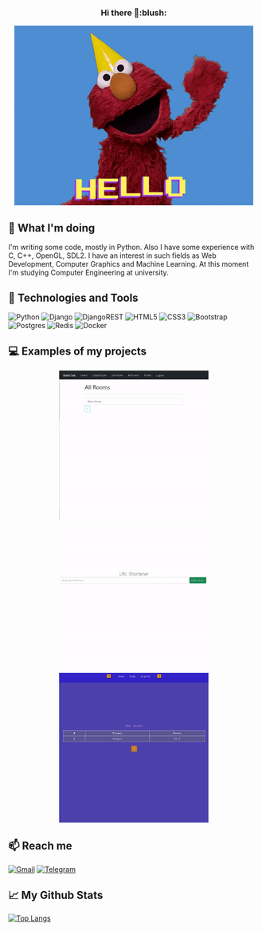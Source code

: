 <h3 align="center">Hi there 👋:blush:</h3>
<p align="center">
  <img src="https://github.com/zalexvic/zalexvic/blob/main/hello.gif" />
</p>

## :book: What I'm doing 
I'm writing some code, mostly in Python. Also I have some experience with C, C++, OpenGL, SDL2. I have an interest in such fields as Web Development, Computer Graphics and Machine Learning. At this moment I'm studying Computer Engineering at university.

## :wrench: Technologies and Tools
<img alt="Python" src="https://img.shields.io/badge/python-%2314354C.svg?style=for-the-badge&logo=python&logoColor=white"/> <img alt="Django" src="https://img.shields.io/badge/django-%23092E20.svg?style=for-the-badge&logo=django&logoColor=white"/> <img alt="DjangoREST" src="https://img.shields.io/badge/DJANGO-REST-ff1709?style=for-the-badge&logo=django&logoColor=white&color=ff1709&labelColor=gray"/> <img alt="HTML5" src="https://img.shields.io/badge/html5-%23E34F26.svg?style=for-the-badge&logo=html5&logoColor=white"/> <img alt="CSS3" src="https://img.shields.io/badge/css3-%231572B6.svg?style=for-the-badge&logo=css3&logoColor=white"/> <img alt="Bootstrap" src="https://img.shields.io/badge/bootstrap-%23563D7C.svg?style=for-the-badge&logo=bootstrap&logoColor=white"/> <img alt="Postgres" src ="https://img.shields.io/badge/postgres-%23316192.svg?style=for-the-badge&logo=postgresql&logoColor=white"/> <img alt="Redis" src="https://img.shields.io/badge/redis-%23DD0031.svg?style=for-the-badge&logo=redis&logoColor=white"/> <img alt="Docker" src="https://img.shields.io/badge/docker-%230db7ed.svg?style=for-the-badge&logo=docker&logoColor=white"/>

## :computer: Examples of my projects
<p align="center">
<kbd><a href="https://github.com/zalexvic/python-django-chat" target="_blank"><img src="https://github.com/zalexvic/zalexvic/blob/main/chat.gif" width="300" height="300" /></a></kbd> <kbd><a href="https://github.com/zalexvic/python-url-shortener" target="_blank"><img src="https://github.com/zalexvic/zalexvic/blob/main/shortener.gif" width="300" height="300" /></a></kbd> <kbd><a href="https://github.com/zalexvic/python-django-quiz" target="_blank"><img src="https://github.com/zalexvic/zalexvic/blob/main/quiz.gif" width="300" height="300" /></a></kbd>
</p>

## :mailbox: Reach me
<a href="mailto:azaburdyaev1@gmail.com"><img alt="Gmail" src="https://img.shields.io/badge/Gmail-D14836?style=for-the-badge&logo=gmail&logoColor=white" /></a> <a href="https://t.me/zalexvic" target="_blank"><img alt="Telegram" src="https://img.shields.io/badge/Telegram-2CA5E0?style=for-the-badge&logo=telegram&logoColor=white" /></a>

## :chart_with_upwards_trend: My Github Stats

[![Top Langs](https://github-readme-stats.vercel.app/api/top-langs/?username=zalexvic&layout=compact&theme=cobalt)](https://github.com/anuraghazra/github-readme-stats)


<!--
**zalexvic/zalexvic** is a ✨ _special_ ✨ repository because its `README.md` (this file) appears on your GitHub profile.

Here are some ideas to get you started:

- 🔭 I’m currently working on ...
- 🌱 I’m currently learning ...
- 👯 I’m looking to collaborate on ...
- 🤔 I’m looking for help with ...
- 💬 Ask me about ...
- 📫 How to reach me: ...
- 😄 Pronouns: ...
- ⚡ Fun fact: ...
-->
